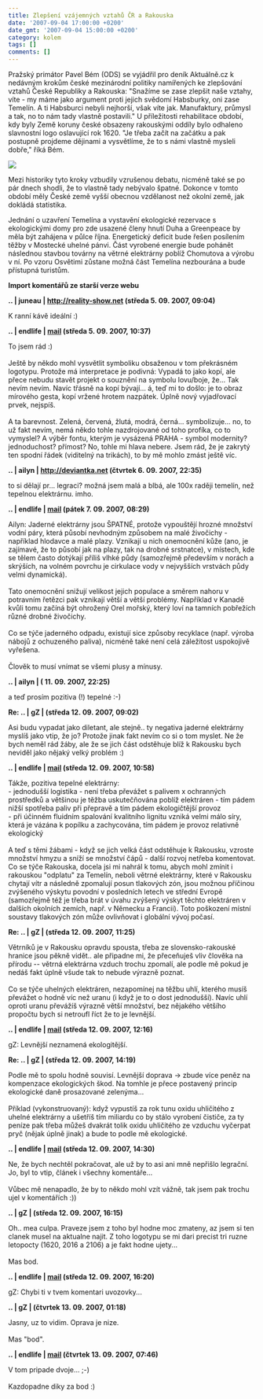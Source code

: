 ```yaml
---
title: Zlepšení vzájemných vztahů ČR a Rakouska
date: '2007-09-04 17:00:00 +0200'
date_gmt: '2007-09-04 15:00:00 +0200'
category: kolem
tags: []
comments: []
---
```

<p>Pražský primátor Pavel Bém (ODS) se vyjádřil pro deník Aktuálně.cz k nedávným krokům české mezinárodní politiky namířených ke zlepšování vztahů České Republiky a Rakouska: "Snažíme se zase zlepšit naše vztahy, víte - my máme jako argument proti jejich svědomí Habsburky, oni zase Temelín. A ti Habsburci nebyli nejhorší, však víte jak. Manufaktury, průmysl a tak, no to nám tady vlastně postavili." U příležitosti rehabilitace období, kdy byly Země koruny české obsazeny rakouskými oddíly bylo odhaleno slavnostní logo oslavující rok 1620. "Je třeba začít na začátku a pak postupně projdeme dějinami a vysvětlíme, že to s námi vlastně mysleli dobře," říká Bém.</p>
<div >
<img src="/assets/migrated/old-images/1620.jpg">
</div>
<p>Mezi historiky tyto kroky vzbudily vzrušenou debatu, nicméně také se po pár dnech shodli, že to vlastně tady nebývalo špatné. Dokonce v tomto období měly České země vyšší obecnou vzdělanost než okolní země, jak dokládá statistika.</p>
<p>Jednání o uzavření Temelína a vystavění ekologické rezervace s ekologickými domy pro zde usazené členy hnutí Duha a Greenpeace by měla být zahájena v půlce října. Energetický deficit bude řešen posílením těžby v Mostecké uhelné pánvi. Část vyrobené energie bude pohánět následnou stavbou továrny na větrné elektrárny poblíž Chomutova a výrobu v ní. Po vzoru Osvětimi zůstane možná část Temelína nezbourána a bude přístupná turistům.</p>
<div class="import-komentaru">
<p><strong>Import komentářů ze starší verze webu</strong></p>
<div class="comment">
<p style="font-weight:bold"><span class="compredmet">..</span> | <span class="comname">juneau</span> |  <a href="http://reality-show.net">http://reality-show.net</a> (středa&nbsp;5.&nbsp;09.&nbsp;2007,&nbsp;09:04)</p>
<p>K ranní kávě ideální :) </p>
</div>
<div class="comment">
<p style="font-weight:bold"><span class="compredmet">..</span> | <span class="comname">endlife</span> |  <a href="mailto:jan.martinek@post.cz">mail</a> (středa&nbsp;5.&nbsp;09.&nbsp;2007,&nbsp;10:37)</p>
<p>To jsem rád :) <br>  <br> Ještě by někdo mohl vysvětlit symboliku obsaženou v tom překrásném logotypu. Protože má interpretace je podivná: Vypadá to jako kopí, ale přece nebudu stavět projekt o souznění na symbolu lovu/boje, že... Tak nevím nevím. Navíc třásně na kopí bývají... á, teď mi to došlo: je to obraz mírového gesta, kopí vržené hrotem nazpátek. Úplně nový vyjadřovací prvek, nejspíš. <br>  <br> A ta barevnost. Zelená, červená, žlutá, modrá, černá... symbolizuje... no, to už fakt nevím, nemá někdo tohle nazdrojované od toho profíka, co to vymyslel? A výběr fontu, kterým je vysázená PRAHA - symbol modernity? jednoduchost? přímost? No, tohle mi hlava nebere. Jsem rád, že je zakrytý ten spodní řádek (viditelný na trikách), to by mě mohlo zmást ještě víc. </p>
</div>
<div class="comment">
<p style="font-weight:bold"><span class="compredmet">..</span> | <span class="comname">ailyn</span> |  <a href="http://deviantka.net">http://deviantka.net</a> (čtvrtek&nbsp;6.&nbsp;09.&nbsp;2007,&nbsp;22:35)</p>
<p>to si dělají pr... legraci? možná jsem malá a blbá, ale 100x raději temelín, než tepelnou elektrárnu. imho. </p>
</div>
<div class="comment">
<p style="font-weight:bold"><span class="compredmet">..</span> | <span class="comname">endlife</span> |  <a href="mailto:jan.martinek@post.cz">mail</a> (pátek&nbsp;7.&nbsp;09.&nbsp;2007,&nbsp;08:29)</p>
<p>Ailyn: Jaderné elektrárny jsou ŠPATNÉ, protože vypouštějí hrozné množství vodní páry, která působí nevhodným způsobem na malé živočichy - například hlodavce a malé plazy. Vznikají u nich onemocnění kůže (ano, je zajímavé, že to působí jak na plazy, tak na drobné srstnatce), v místech, kde se tělem často dotýkají příliš vlhké půdy (samozřejmě především v norách a skrýších, na volném povrchu je cirkulace vody v nejvyšších vrstvách půdy velmi dynamická).  <br>  <br> Tato onemocnění snižují velikost jejich populace a směrem nahoru v potravním řetězci pak vznikají větší a větší problémy. Například v Kanadě kvůli tomu začíná být ohrožený Orel mořský, který loví na tamních pobřežích různé drobné živočichy. <br>  <br> Co se týče jaderného odpadu, existují sice způsoby recyklace (např. výroba nábojů z ochuzeného paliva), nicméně také není celá záležitost uspokojivě vyřešena. <br>  <br> Člověk to musí vnímat se všemi plusy a mínusy. </p>
</div>
<div class="comment">
<p style="font-weight:bold"><span class="compredmet">..</span> | <span class="comname">ailyn</span> | (&nbsp;11.&nbsp;09.&nbsp;2007,&nbsp;22:25)</p>
<p>a teď prosím pozitiva (!) tepelné :-) </p>
</div>
<div class="comment">
<p style="font-weight:bold"><span class="compredmet">Re: ..</span> | <span class="comname">gZ</span> | (středa&nbsp;12.&nbsp;09.&nbsp;2007,&nbsp;09:02)</p>
<p>Asi budu vypadat jako diletant, ale stejně.. ty negativa jaderné elektrárny myslíš jako vtip, že jo? Protože jinak fakt nevím co si o tom myslet. Ne že bych neměl rád žáby, ale že se jich část odstěhuje blíž k Rakousku bych neviděl jako nějaký velký problém :) </p>
</div>
<div class="comment">
<p style="font-weight:bold"><span class="compredmet">..</span> | <span class="comname">endlife</span> |  <a href="mailto:jan.martinek@post.cz">mail</a> (středa&nbsp;12.&nbsp;09.&nbsp;2007,&nbsp;10:58)</p>
<p>Tákže, pozitiva tepelné elektrárny: <br> - jednodušší logistika - není třeba převážet s palivem x ochranných prostředků a většinou je těžba uskutečňována poblíž elektráren - tím pádem nižší spotřeba paliv při přepravě a tím pádem ekologičtější provoz <br> - při účinném fluidním spalování kvalitního lignitu vzniká velmi málo síry, která je vázána k popílku a zachycována, tím pádem je provoz relativně ekologický <br>  <br> A teď s těmi žábami - když se jich velká část odstěhuje k Rakousku, vzroste množství hmyzu a sníží se množství čápů - další rozvoj netřeba komentovat. Co se týče Rakouska, docela jsi mi nahrál k tomu, abych mohl zmínit i rakouskou &quot;odplatu&quot; za Temelín, neboli větrné elektrárny, které v Rakousku chytají vítr a následně zpomalují posun tlakových zón, jsou možnou příčinou zvýšeného výskytu povodní v posledních letech ve střední Evropě (samozřejmě též je třeba brát v úvahu zvýšený výskyt těchto elektráren v dalších okolních zemích, např. v Německu a Francii). Toto poškození místní soustavy tlakových zón může ovlivňovat i globální vývoj počasí. </p>
</div>
<div class="comment">
<p style="font-weight:bold"><span class="compredmet">Re: ..</span> | <span class="comname">gZ</span> | (středa&nbsp;12.&nbsp;09.&nbsp;2007,&nbsp;11:25)</p>
<p>Větrníků je v Rakousku opravdu spousta, třeba ze slovensko-rakouské hranice jsou pěkně vidět.. ale připadne mi, že přeceňuješ vliv člověka na přírodu -- větrná elektrárna vzduch trochu zpomalí, ale podle mě pokud je nedáš fakt úplně všude tak to nebude výrazně poznat. <br>  <br> Co se týče uhelných elektráren, nezapomínej na těžbu uhlí, kterého musíš převážet o hodně víc než uranu (i když je to o dost jednodušší). Navíc uhlí oproti uranu převážíš výrazně větší množství, bez nějakého většího propočtu bych si netroufl říct že to je levnější. </p>
</div>
<div class="comment">
<p style="font-weight:bold"><span class="compredmet">..</span> | <span class="comname">endlife</span> |  <a href="mailto:jan.martinek@post.cz">mail</a> (středa&nbsp;12.&nbsp;09.&nbsp;2007,&nbsp;12:16)</p>
<p>gZ: Levnější neznamená ekologitější. </p>
</div>
<div class="comment">
<p style="font-weight:bold"><span class="compredmet">Re: ..</span> | <span class="comname">gZ</span> | (středa&nbsp;12.&nbsp;09.&nbsp;2007,&nbsp;14:19)</p>
<p>Podle mě to spolu hodně souvisí. Levnější doprava -&gt; zbude více peněz na kompenzace ekologických škod. Na tomhle je přece postavený princip ekologické daně prosazované zelenýma... <br>  <br> Příklad (vykonstruovaný): když vypustíš za rok tunu oxidu uhličitého z uhelné elektrárny a ušetříš tím miliardu co by stálo vyrobení čističe, za ty peníze pak třeba můžeš dvakrát tolik oxidu uhličitého ze vzduchu vyčerpat pryč (nějak úplně jinak) a bude to podle mě ekologické. </p>
</div>
<div class="comment">
<p style="font-weight:bold"><span class="compredmet">..</span> | <span class="comname">endlife</span> |  <a href="mailto:jan.martinek@post.cz">mail</a> (středa&nbsp;12.&nbsp;09.&nbsp;2007,&nbsp;14:30)</p>
<p>Ne, že bych nechtěl pokračovat, ale už by to asi ani mně nepřišlo legrační. Jo, byl to vtip, článek i všechny komentáře...  <br>  <br> Vůbec mě nenapadlo, že by to někdo mohl vzít vážně, tak jsem pak trochu ujel v komentářích :)) </p>
</div>
<div class="comment">
<p style="font-weight:bold"><span class="compredmet">..</span> | <span class="comname">gZ</span> | (středa&nbsp;12.&nbsp;09.&nbsp;2007,&nbsp;16:15)</p>
<p>Oh.. mea culpa. Praveze jsem z toho byl hodne moc zmateny, az jsem si ten clanek musel na aktualne najit. Z toho logotypu se mi dari precist tri ruzne letopocty (1620, 2016 a 2106) a je fakt hodne ujety... <br>  <br> Mas bod. </p>
</div>
<div class="comment">
<p style="font-weight:bold"><span class="compredmet">..</span> | <span class="comname">endlife</span> |  <a href="mailto:jan.martinek@post.cz">mail</a> (středa&nbsp;12.&nbsp;09.&nbsp;2007,&nbsp;16:20)</p>
<p>gZ: Chybi ti v tvem komentari uvozovky... </p>
</div>
<div class="comment">
<p style="font-weight:bold"><span class="compredmet">..</span> | <span class="comname">gZ</span> | (čtvrtek&nbsp;13.&nbsp;09.&nbsp;2007,&nbsp;01:18)</p>
<p>Jasny, uz to vidim. Oprava je nize. <br>  <br> Mas &quot;bod&quot;. </p>
</div>
<div class="comment">
<p style="font-weight:bold"><span class="compredmet">..</span> | <span class="comname">endlife</span> |  <a href="mailto:jan.martinek@post.cz">mail</a> (čtvrtek&nbsp;13.&nbsp;09.&nbsp;2007,&nbsp;07:46)</p>
<p>V tom pripade dvoje... ;-) <br>  <br> Kazdopadne diky za bod :) </p>
</div>
</div>
